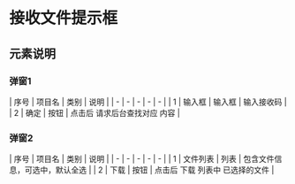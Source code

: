# 接收文件提示框

## 元素说明

### 弹窗1

| 序号 | 项目名 | 类别 | 说明 |
| - | - | - | - | - |
| 1 | 输入框 | 输入框 | 输入接收码 |
| 2 | 确定 | 按钮 | 点击后 请求后台查找对应 内容 |

### 弹窗2

| 序号 | 项目名 | 类别 | 说明 |
| - | - | - | - | - |
| 1 | 文件列表 | 列表 | 包含文件信息，可选中，默认全选 |
| 2 | 下载 | 按钮 | 点击后 下载 列表中 已选择的文件 |
